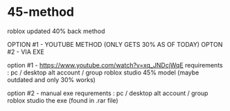 # 45-method
roblox updated 40% back method

OPTION #1 - YOUTUBE METHOD (ONLY GETS 30% AS OF TODAY)
OPTON #2 - VIA EXE

option #1 - https://www.youtube.com/watch?v=xq_JNDcjWqE
requirements :
pc / desktop
alt account / group
roblox studio
45% model (maybe outdated and only 30% works)

option #2 - manual exe
requrements :
pc / desktop
alt account / group
roblox studio
the exe (found in .rar file)

